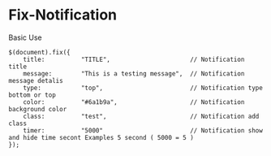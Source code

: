 # Fix-Notification


Basic Use 

    $(document).fix({
        title:          "TITLE",                      // Notification title
        message:        "This is a testing message",  // Notification message detalis
        type:           "top",                        // Notification type bottom or top
        color:          "#6a1b9a",                    // Notification background color
        class:          "test",                       // Notification add class
        timer:          "5000"                        // Notification show and hide time secont Examples 5 second ( 5000 = 5 )
    });
    
    
